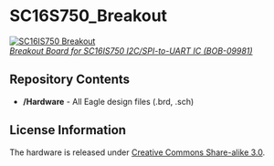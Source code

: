 SC16S750_Breakout
=================

[![SC16IS750 Breakout](https://dlnmh9ip6v2uc.cloudfront.net//images/products/9/9/8/1/09981-01b.jpg)  
*Breakout Board for SC16IS750 I2C/SPI-to-UART IC (BOB-09981)*](https://www.sparkfun.com/products/9981)

Repository Contents
-------------------
* **/Hardware** - All Eagle design files (.brd, .sch)

License Information
-------------------
The hardware is released under [Creative Commons Share-alike 3.0](http://creativecommons.org/licenses/by-sa/3.0/).  
